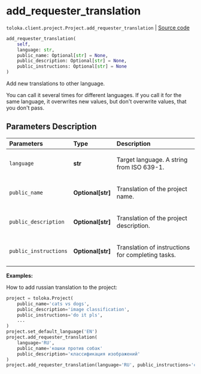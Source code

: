 # add_requester_translation
`toloka.client.project.Project.add_requester_translation` | [Source code](https://github.com/Toloka/toloka-kit/blob/v1.0.2/src/client/project/__init__.py#L207)

```python
add_requester_translation(
    self,
    language: str,
    public_name: Optional[str] = None,
    public_description: Optional[str] = None,
    public_instructions: Optional[str] = None
)
```

Add new translations to other language.


You can call it several times for different languages.
If you call it for the same language, it overwrites new values, but don't overwrite values, that you don't pass.

## Parameters Description

| Parameters | Type | Description |
| :----------| :----| :-----------|
`language`|**str**|<p>Target language. A string from ISO 639-1.</p>
`public_name`|**Optional\[str\]**|<p>Translation of the project name.</p>
`public_description`|**Optional\[str\]**|<p>Translation of the project description.</p>
`public_instructions`|**Optional\[str\]**|<p>Translation of instructions for completing tasks.</p>

**Examples:**

How to add russian translation to the project:

```python
project = toloka.Project(
    public_name='cats vs dogs',
    public_description='image classification',
    public_instructions='do it pls',
    ...
)
project.set_default_language('EN')
project.add_requester_translation(
    language='RU',
    public_name='кошки против собак'
    public_description='классификация изображений'
)
project.add_requester_translation(language='RU', public_instructions='сделай это, пожалуйста')
```
